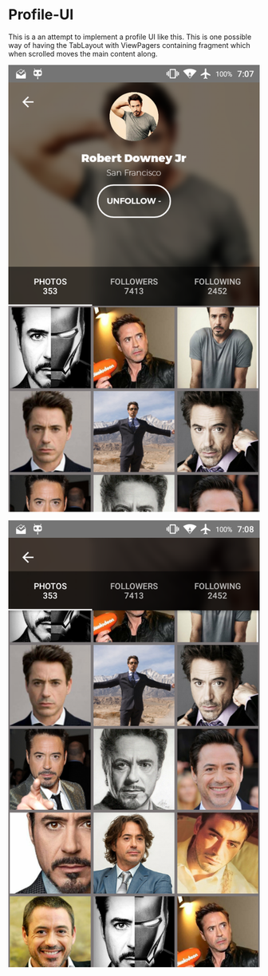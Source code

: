 # Profile-UI

This is a an attempt to implement a profile UI like this. This is one possible way of having the TabLayout
with ViewPagers containing fragment which when scrolled moves the main content along.

[![ScreenShot](https://github.com/deepakbaliga/Profile-UI/blob/master/screenshots/ProfileUI%20Sceen%20ONE.png)](https://www.youtube.com/watch?v=PMXcu3DYWN0)


![alt tag](https://github.com/deepakbaliga/Profile-UI/blob/master/screenshots/ProfileUI%20Screen%20TWo.png)
